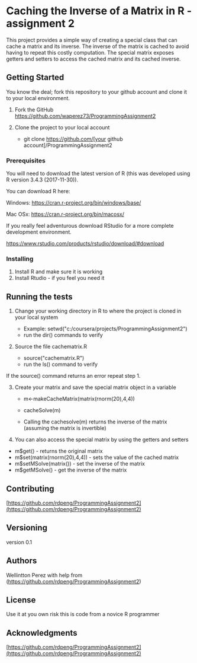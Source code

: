 # Caching the Inverse of a Matrix in R - assignment 2

This project provides a simple way of creating a special class that can cache a matrix and its inverse.
The inverse of the matrix is cached to avoid having to repeat this costly computation.
The special matrix exposes getters and setters to access the cached matrix and its cached inverse.

## Getting Started

You know the deal; fork this repository to your github account and clone it to your local environment.

1. Fork the GitHub https://github.com/waperez73/ProgrammingAssignment2

2. Clone the project to your local account
  
    - git clone https://github.com/[your github account]/ProgrammingAssignment2
    
### Prerequisites

You will need to download the latest version of R (this was developed using R version 3.4.3 (2017-11-30)).

You can download R here: 

Windows: https://cran.r-project.org/bin/windows/base/

Mac OSx: https://cran.r-project.org/bin/macosx/

If you really feel adventurous download RStudio for a more complete development environment.

https://www.rstudio.com/products/rstudio/download/#download

### Installing

1. Install R and make sure it is working
2. Install Rtudio - if you feel you need it

## Running the tests

1. Change your working directory in R to where the project is cloned in your local system
    
    - Example: setwd("c:/coursera/projects/ProgrammingAssignment2")
    - run the dir() commands to verify
    
2. Source the file cachematrix.R
  
    - source("cachematrix.R")
    - run the ls() command to verify 
  
  If the source() command returns an error repeat step 1.

3. Create your matrix and save the special matrix object in a variable
    
    - m<-makeCacheMatrix(matrix(rnorm(20),4,4))
    - cacheSolve(m)

    - Calling the cachesolve(m) returns the inverse of the matrix  (assuming the matrix is invertible)

4. You can also access the special matrix by using the getters and setters 
  
  - m$get() - returns the original matrix
  - m$set(matrix(rnorm(20),4,4)) - sets the value of the cached matrix
  - m$setMSolve(matrix()) - set the inverse of the matrix
  - m$getMSolve() - get the inverse of the matrix

## Contributing

[https://github.com/rdpeng/ProgrammingAssignment2](https://github.com/rdpeng/ProgrammingAssignment2)

## Versioning
  
  version 0.1

## Authors

Wellintton Perez with help from (https://github.com/rdpeng/ProgrammingAssignment2)


## License

Use it at you own risk this is code from a novice R programmer

## Acknowledgments

[https://github.com/rdpeng/ProgrammingAssignment2](https://github.com/rdpeng/ProgrammingAssignment2)
